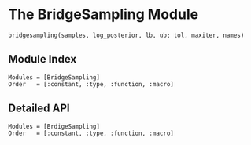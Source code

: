 # The BridgeSampling Module

 ```@docs
 bridgesampling(samples, log_posterior, lb, ub; tol, maxiter, names)
 ```

## Module Index

```@index
Modules = [BridgeSampling]
Order   = [:constant, :type, :function, :macro]
```
## Detailed API

```@autodocs
Modules = [BrdigeSampling]
Order   = [:constant, :type, :function, :macro]
```
